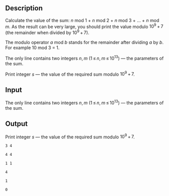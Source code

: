 ## Description

<div><p>Calculate the value of the sum: <span class="tex-span"><i>n</i></span> <span class="tex-font-style-tt">mod</span> <span class="tex-span">1</span> + <span class="tex-span"><i>n</i></span> <span class="tex-font-style-tt">mod</span> <span class="tex-span">2</span> + <span class="tex-span"><i>n</i></span> <span class="tex-font-style-tt">mod</span> <span class="tex-span">3</span> + ... + <span class="tex-span"><i>n</i></span> <span class="tex-font-style-tt">mod</span> <span class="tex-span"><i>m</i></span>. As the result can be very large, you should print the value modulo <span class="tex-span">10<sup class="upper-index">9</sup> + 7</span> (the remainder when divided by <span class="tex-span">10<sup class="upper-index">9</sup> + 7</span>).</p><p>The modulo operator <span class="tex-span"><i>a</i></span> <span class="tex-font-style-tt">mod</span> <span class="tex-span"><i>b</i></span> stands for the remainder after dividing <span class="tex-span"><i>a</i></span> by <span class="tex-span"><i>b</i></span>. For example <span class="tex-span">10</span> <span class="tex-font-style-tt">mod</span> <span class="tex-span">3</span> = <span class="tex-span">1</span>.</p></div><div class="input-specification"><p>The only line contains two integers <span class="tex-span"><i>n</i>, <i>m</i></span> (<span class="tex-span">1 ≤ <i>n</i>, <i>m</i> ≤ 10<sup class="upper-index">13</sup></span>) — the parameters of the sum.</p></div><div class="output-specification"><p>Print integer <span class="tex-span"><i>s</i></span> — the value of the required sum modulo <span class="tex-span">10<sup class="upper-index">9</sup> + 7</span>.</p></div>

## Input

<p>The only line contains two integers <span class="tex-span"><i>n</i>, <i>m</i></span> (<span class="tex-span">1 ≤ <i>n</i>, <i>m</i> ≤ 10<sup class="upper-index">13</sup></span>) — the parameters of the sum.</p>

## Output

<p>Print integer <span class="tex-span"><i>s</i></span> — the value of the required sum modulo <span class="tex-span">10<sup class="upper-index">9</sup> + 7</span>.</p>





```input1
3 4

```




```input2
4 4

```




```input3
1 1

```




```output1
4

```




```output2
1

```




```output3
0

```


